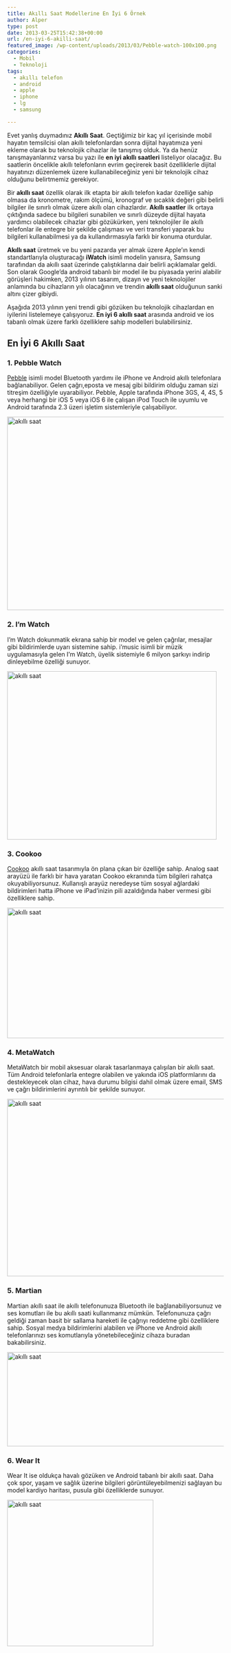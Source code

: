 ```yaml
---
title: Akıllı Saat Modellerine En İyi 6 Örnek
author: Alper
type: post
date: 2013-03-25T15:42:38+00:00
url: /en-iyi-6-akilli-saat/
featured_image: /wp-content/uploads/2013/03/Pebble-watch-100x100.png
categories:
  - Mobil
  - Teknoloji
tags:
  - akıllı telefon
  - android
  - apple
  - iphone
  - lg
  - samsung

---
```

Evet yanlış duymadınız **Akıllı Saat**. Geçtiğimiz bir kaç yıl içerisinde mobil hayatın temsilcisi olan akıllı telefonlardan sonra dijital hayatımıza yeni ekleme olarak bu teknolojik cihazlar ile tanışmış olduk. Ya da henüz tanışmayanlarınız varsa bu yazı ile **en iyi akıllı saatleri** listeliyor olacağız. Bu saatlerin öncelikle akıllı telefonların evrim geçirerek basit özelliklerle dijital hayatınızı düzenlemek üzere kullanabileceğiniz yeni bir teknolojik cihaz olduğunu belirtmemiz gerekiyor.

Bir **akıllı saat** özellik olarak ilk etapta bir akıllı telefon kadar özelliğe sahip olmasa da kronometre, rakım ölçümü, kronograf ve sıcaklık değeri gibi belirli bilgiler ile sınırlı olmak üzere akıllı olan cihazlardır. **Akıllı saatler** ilk ortaya çıktığında sadece bu bilgileri sunabilen ve sınırlı düzeyde dijital hayata yardımcı olabilecek cihazlar gibi gözükürken, yeni teknolojiler ile akıllı telefonlar ile entegre bir şekilde çalışması ve veri transferi yaparak bu bilgileri kullanabilmesi ya da kullandırmasıyla farklı bir konuma oturdular.

**Akıllı saat** üretmek ve bu yeni pazarda yer almak üzere Apple&#8217;ın kendi standartlarıyla oluşturacağı **iWatch** isimli modelin yanısıra, Samsung tarafından da akıllı saat üzerinde çalıştıklarına dair belirli açıklamalar geldi. Son olarak Google&#8217;da android tabanlı bir model ile bu piyasada yerini alabilir görüşleri hakimken, 2013 yılının tasarım, dizayn ve yeni teknolojiler anlamında bu cihazların yılı olacağının ve trendin **akıllı saat** olduğunun sanki altını çizer gibiydi.

Aşağıda 2013 yılının yeni trendi gibi gözüken bu teknolojik cihazlardan en iyilerini listelemeye çalışıyoruz. **En iyi 6 akıllı saat** arasında android ve ios tabanlı olmak üzere farklı özelliklere sahip modelleri bulabilirsiniz.

## En İyi 6 Akıllı Saat

### 1. Pebble Watch

<a href="http://getpebble.com/" target="_blank">Pebble</a> isimli model Bluetooth yardımı ile iPhone ve Android akıllı telefonlara bağlanabiliyor. Gelen çağrı,eposta ve mesaj gibi bildirim olduğu zaman sizi titreşim özelliğiyle uyarabiliyor. Pebble, Apple tarafında iPhone 3GS, 4, 4S, 5 veya herhangi bir iOS 5 veya iOS 6 ile çalışan iPod Touch ile uyumlu ve Android tarafında 2.3 üzeri işletim sistemleriyle çalışabiliyor.

<img class="alignnone size-full wp-image-13695" alt="akıllı saat" src="https://www.murekkep.org/wp-content/uploads/2013/03/Pebble-watch.png" width="600" height="449" srcset="https://www.murekkep.org/wp-content/uploads/2013/03/Pebble-watch.png 600w, https://www.murekkep.org/wp-content/uploads/2013/03/Pebble-watch-400x299.png 400w, https://www.murekkep.org/wp-content/uploads/2013/03/Pebble-watch-50x37.png 50w, https://www.murekkep.org/wp-content/uploads/2013/03/Pebble-watch-125x93.png 125w, https://www.murekkep.org/wp-content/uploads/2013/03/Pebble-watch-267x200.png 267w" sizes="(max-width: 600px) 100vw, 600px" /> 

### 2. I’m Watch

I’m Watch dokunmatik ekrana sahip bir model ve gelen çağrılar, mesajlar gibi bildirimlerde uyarı sistemine sahip. i&#8217;music isimli bir müzik uygulamasıyla gelen I&#8217;m Watch, üyelik sistemiyle 6 milyon şarkıyı indirip dinleyebilme özelliği sunuyor.

<img class="alignnone size-full wp-image-13696" alt="akıllı saat" src="https://www.murekkep.org/wp-content/uploads/2013/03/imwatch.jpg" width="487" height="391" srcset="https://www.murekkep.org/wp-content/uploads/2013/03/imwatch.jpg 487w, https://www.murekkep.org/wp-content/uploads/2013/03/imwatch-400x321.jpg 400w, https://www.murekkep.org/wp-content/uploads/2013/03/imwatch-50x40.jpg 50w, https://www.murekkep.org/wp-content/uploads/2013/03/imwatch-125x100.jpg 125w, https://www.murekkep.org/wp-content/uploads/2013/03/imwatch-249x200.jpg 249w" sizes="(max-width: 487px) 100vw, 487px" /> 

### 3. Cookoo

<a href="http://www.cookoowatch.com/" target="_blank">Cookoo</a> akıllı saat tasarımıyla ön plana çıkan bir özelliğe sahip. Analog saat arayüzü ile farklı bir hava yaratan Cookoo ekranında tüm bilgileri rahatça okuyabiliyorsunuz. Kullanışlı arayüz neredeyse tüm sosyal ağlardaki bildirimleri hatta iPhone ve iPad&#8217;inizin pili azaldığında haber vermesi gibi özelliklere sahip.

<img class="alignnone size-full wp-image-13697" alt="akıllı saat" src="https://www.murekkep.org/wp-content/uploads/2013/03/Cuckoo.jpg" width="600" height="303" srcset="https://www.murekkep.org/wp-content/uploads/2013/03/Cuckoo.jpg 600w, https://www.murekkep.org/wp-content/uploads/2013/03/Cuckoo-400x202.jpg 400w, https://www.murekkep.org/wp-content/uploads/2013/03/Cuckoo-50x25.jpg 50w, https://www.murekkep.org/wp-content/uploads/2013/03/Cuckoo-125x63.jpg 125w, https://www.murekkep.org/wp-content/uploads/2013/03/Cuckoo-300x151.jpg 300w" sizes="(max-width: 600px) 100vw, 600px" /> 

### 4. MetaWatch

MetaWatch bir mobil aksesuar olarak tasarlanmaya çalışılan bir akıllı saat. Tüm Android telefonlarla entegre olabilen ve yakında iOS platformlarını da destekleyecek olan cihaz, hava durumu bilgisi dahil olmak üzere email, SMS ve çağrı bildirimlerini ayrıntılı bir şekilde sunuyor.

<img class="alignnone size-full wp-image-13698" alt="akıllı saat" src="https://www.murekkep.org/wp-content/uploads/2013/03/MetaWatch.png" width="600" height="412" srcset="https://www.murekkep.org/wp-content/uploads/2013/03/MetaWatch.png 600w, https://www.murekkep.org/wp-content/uploads/2013/03/MetaWatch-400x274.png 400w, https://www.murekkep.org/wp-content/uploads/2013/03/MetaWatch-50x34.png 50w, https://www.murekkep.org/wp-content/uploads/2013/03/MetaWatch-125x85.png 125w, https://www.murekkep.org/wp-content/uploads/2013/03/MetaWatch-291x200.png 291w" sizes="(max-width: 600px) 100vw, 600px" /> 

### 5. Martian

Martian akıllı saat ile akıllı telefonunuza Bluetooth ile bağlanabiliyorsunuz ve ses komutları ile bu akıllı saati kullanmanız mümkün. Telefonunuza çağrı geldiği zaman basit bir sallama hareketi ile çağrıyı reddetme gibi özelliklere sahip. Sosyal medya bildirimlerini alabilen ve iPhone ve Android akıllı telefonlarınızı ses komutlarıyla yönetebileceğiniz cihaza buradan bakabilirsiniz.

<img class="alignnone size-full wp-image-13699" alt="akıllı saat" src="https://www.murekkep.org/wp-content/uploads/2013/03/Martian.png" width="599" height="219" srcset="https://www.murekkep.org/wp-content/uploads/2013/03/Martian.png 599w, https://www.murekkep.org/wp-content/uploads/2013/03/Martian-400x146.png 400w, https://www.murekkep.org/wp-content/uploads/2013/03/Martian-50x18.png 50w, https://www.murekkep.org/wp-content/uploads/2013/03/Martian-125x45.png 125w, https://www.murekkep.org/wp-content/uploads/2013/03/Martian-300x109.png 300w" sizes="(max-width: 599px) 100vw, 599px" /> 

### 6. Wear It

Wear It ise oldukça havalı gözüken ve Android tabanlı bir akıllı saat. Daha çok spor, yaşam ve sağlık üzerine bilgileri görüntüleyebilmenizi sağlayan bu model kardiyo haritası, pusula gibi özelliklerde sunuyor.

<img class="alignnone size-full wp-image-13700" alt="akıllı saat" src="https://www.murekkep.org/wp-content/uploads/2013/03/wear-it.png" width="340" height="340" srcset="https://www.murekkep.org/wp-content/uploads/2013/03/wear-it.png 340w, https://www.murekkep.org/wp-content/uploads/2013/03/wear-it-150x150.png 150w, https://www.murekkep.org/wp-content/uploads/2013/03/wear-it-250x250.png 250w, https://www.murekkep.org/wp-content/uploads/2013/03/wear-it-100x100.png 100w, https://www.murekkep.org/wp-content/uploads/2013/03/wear-it-50x50.png 50w, https://www.murekkep.org/wp-content/uploads/2013/03/wear-it-200x200.png 200w" sizes="(max-width: 340px) 100vw, 340px" />